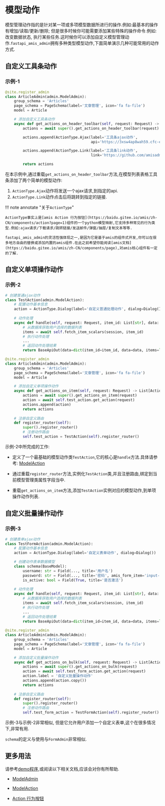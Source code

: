 # 模型动作

模型管理动作指的是针对某一项或多项模型数据所进行的操作.例如:最基本的操作有增加/读取/更新/删除; 但是很多时候你可能需要添加某些特殊的操作命令.例如:改变数据状态, 执行某些任务.这时候你可以添加自定义模型管理动作.`fastapi_amis_admin`拥有多种类型模型动作,下面简单演示几种可能常用的动作方式.

## 自定义工具条动作

### 示例-1

```python
@site.register_admin
class ArticleAdmin(admin.ModelAdmin):
    group_schema = 'Articles'
    page_schema = PageSchema(label='文章管理', icon='fa fa-file')
    model = Article

    # 添加自定义工具条动作
    async def get_actions_on_header_toolbar(self, request: Request) -> List[Action]:
        actions = await super().get_actions_on_header_toolbar(request)

        actions.append(ActionType.Ajax(label='工具条ajax动作', 
                                       api='https://3xsw4ap8wah59.cfc-execute.bj.baidubce.com/api/amis-mock/mock2/form/saveForm'))

        actions.append(ActionType.Link(label='工具条link动作', 
                                       link='https://github.com/amisadmin/fastapi_amis_admin'))

        return actions
```

在本示例中,通过重载`get_actions_on_header_toolbar`方法,在模型列表表格工具条添加了两个简单的模型动作:

1. `ActionType.Ajax`动作将发送一个ajax请求,到指定的api.
2. `ActionType.Link`动作点击后将跳转到指定的链接.

!!! note annotate "关于`ActionType`"

    ActionType事实上是[amis Action 行为按钮](https://baidu.gitee.io/amis/zh-CN/components/action?page=1)组件的一个python模型映射,它支持多种常见的行为类型.例如:ajax请求/下载请求/跳转链接/发送邮件/弹窗/抽屉/复制文本等等.
    
    fastapi_amis_admin的灵活性强体现之一,是因为它是基于amis的组件式开发,你可以在很多地方自由的替换或添加内置的amis组件.在此之前希望你能阅读[amis文档](https://baidu.gitee.io/amis/zh-CN/components/page),对amis核心组件有一定的了解.

## 自定义单项操作动作

### 示例-2

```python
# 创建普通ajax动作
class TestAction(admin.ModelAction):
    # 配置动作基本信息
    action = ActionType.Dialog(label='自定义普通处理动作', dialog=Dialog())
    
	# 动作处理
    async def handle(self, request: Request, item_id: List[str], data: Optional[BaseModel], session: AsyncSession, **kwargs):
        # 从数据库获取用户选择的数据列表
        items = await self.fetch_item_scalars(session, item_id)
        # 执行动作处理
        ...
        # 返回动作处理结果
        return BaseApiOut(data=dict(item_id=item_id, data=data, items=list(items)))

@site.register_admin
class ArticleAdmin(admin.ModelAdmin):
    group_schema = 'Articles'
    page_schema = PageSchema(label='文章管理', icon='fa fa-file')
    model = Article

    # 添加自定义单项操作动作
    async def get_actions_on_item(self, request: Request) -> List[Action]:
        actions = await super().get_actions_on_item(request)
        action = await self.test_action.get_action(request)
        actions.append(action)
        return actions
    
    # 注册自定义路由
    def register_router(self):
        super().register_router()
        # 注册动作路由
        self.test_action = TestAction(self).register_router()
```

示例-2中所完成的工作:

- 定义了一个最基础的模型动作类`TestAction`,它的核心是`handle`方法.具体请参考: [ModelAction](/amis_admin/ModelAction/#baseformadmin)

- 通过重载`register_router`方法,实例化`TestAction`类,并且注册路由,绑定到当前模型管理类属性字段当中.

- 重载`get_actions_on_item`方法,添加`TestAction`实例对应的模型动作,到单项操作动作列表.

## 自定义批量操作动作

### 示例-3

```python
# 创建表单ajax动作
class TestFormAction(admin.ModelAction):
    # 配置动作基本信息
    action = ActionType.Dialog(label='自定义表单动作', dialog=Dialog())

    # 创建动作表单数据模型
    class schema(BaseModel):
        username: str = Field(..., title='用户名')
        password: str = Field(..., title='密码', amis_form_item='input-password')
        is_active: bool = Field(True, title='是否激活')
            
	# 动作处理
    async def handle(self, request: Request, item_id: List[str], data: schema, session: AsyncSession, **kwargs):
        # 从数据库获取用户选择的数据列表
        items = await self.fetch_item_scalars(session, item_id)
        # 执行动作处理
        ...
        # 返回动作处理结果
        return BaseApiOut(data=dict(item_id=item_id, data=data, items=list(items)))
    
@site.register_admin
class ArticleAdmin(admin.ModelAdmin):
    group_schema = 'Articles'
    page_schema = PageSchema(label='文章管理', icon='fa fa-file')
    model = Article

    # 添加自定义批量操作动作
    async def get_actions_on_bulk(self, request: Request) -> List[Action]:
        actions = await super().get_actions_on_bulk(request)
        action = await self.test_form_action.get_action(request)
        action.label = '自定义批量操作动作'
        actions.append(action.copy())
        return actions
    
    # 注册自定义路由
    def register_router(self):
        super().register_router()
        # 注册动作路由
        self.test_form_action = TestFormAction(self).register_router()
```

示例-3与示例-2非常相似, 但是它允许用户添加一个自定义表单,这个在很多情况下,非常有用.

`schema`的定义与使用与`FormAdmin`非常相似.



## 更多用法

请参考[demo程序](https://github.com/amisadmin/fastapi_amis_admin_demo),或阅读以下相关文档,应该会对你有所帮助.

- [ModelAdmin](/amis_admin/ModelAdmin/)

- [ModelAction](/amis_admin/ModelAction/#baseformadmin)

- [Action 行为按钮](https://baidu.gitee.io/amis/zh-CN/components/action?page=1)

